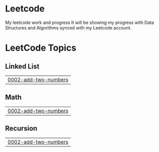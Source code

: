 # Leetcode
My leetcode work and progress
It will be showing my progress with Data Structures and Algorithms synced with my Leetcode account.

<!---LeetCode Topics Start-->
# LeetCode Topics
## Linked List
|  |
| ------- |
| [0002-add-two-numbers](https://github.com/HarshGahlawat7/Leetcode/tree/master/0002-add-two-numbers) |
## Math
|  |
| ------- |
| [0002-add-two-numbers](https://github.com/HarshGahlawat7/Leetcode/tree/master/0002-add-two-numbers) |
## Recursion
|  |
| ------- |
| [0002-add-two-numbers](https://github.com/HarshGahlawat7/Leetcode/tree/master/0002-add-two-numbers) |
<!---LeetCode Topics End-->